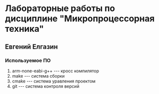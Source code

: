 # Лабораторные работы по дисциплине "Микропроцессорная техника"

## Евгений Елгазин

### Используемое ПО


1. arm-none-eabi-g++ --- кросс компилятор
1. make --- система сборки
1. cmake --- система уравления проектом
1. git --- система контроля версий